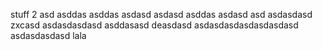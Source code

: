 stuff
 2
asd
asddas
asddas
asdasd
asdasd
asddas
asdasd
asd
asdasdasd
zxcasd
asdasdasdasd
asddasasd
deasdasd
asdasdasdasdasdasdasd
asdasdasdasd
lala
